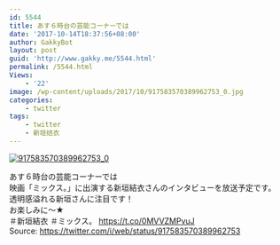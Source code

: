 ```yaml
---
id: 5544
title: あす６時台の芸能コーナーでは
date: '2017-10-14T18:37:56+08:00'
author: GakkyBot
layout: post
guid: 'http://www.gakky.me/5544.html'
permalink: /5544.html
Views:
    - '22'
image: /wp-content/uploads/2017/10/917583570389962753_0.jpg
categories:
    - twitter
tags:
    - twitter
    - 新垣结衣
---
```


[![917583570389962753_0](http://www.yui-aragaki.org/wp-content/uploads/2017/10/917583570389962753_0.jpg)](http://www.yui-aragaki.org/wp-content/uploads/2017/10/917583570389962753_0.jpg)

あす６時台の芸能コーナーでは  
映画「ミックス。」に出演する新垣結衣さんのインタビューを放送予定です。  
透明感溢れる新垣さんに注目です！  
お楽しみに～★  
＃新垣結衣 ＃ミックス。 https://t.co/0MVVZMPvuJ  
Source: <https://twitter.com/i/web/status/917583570389962753>